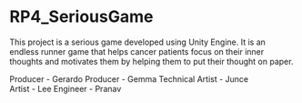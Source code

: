 # RP4_SeriousGame
This project is a serious game developed using Unity Engine. It is an endless runner game that helps cancer patients focus on their inner thoughts and motivates them by  helping them to put their thought on paper.

Producer - Gerardo 
Producer - Gemma
Technical Artist - Junce  
Artist - Lee
Engineer - Pranav
